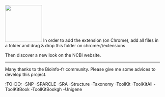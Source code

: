 
<img src="https://github.com/pierrejacquet/NCBI-RookieUI/blob/master/ROOKIEMAX.png" width="120">
In order to add the extension (on Chrome), add all files in a folder and drag & drop this folder on chrome://extensions

Then discover a new look on the NCBI website.

------

Many thanks to the Bioinfo-fr community.
Please give me some advices to develop this project.

:TO-DO:
-SNP
-SPARCLE
-SRA
-Structure
-Taxonomy
-ToolKit
-ToolKitAll
-ToolKitBook
-ToolKitBookgh
-Unigene
